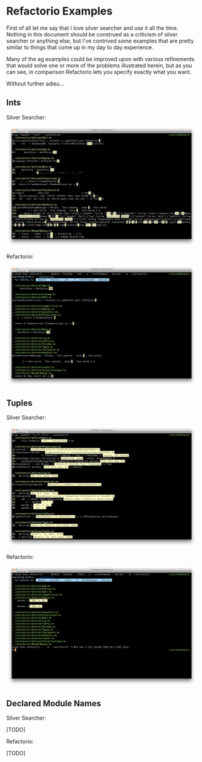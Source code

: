 # Refactorio Examples

First of all let me say that I love silver searcher and use it all the time.
Nothing in this document should be construed as a criticism of silver searcher
or anything else, but I've contrived some examples that are pretty similar to
things that come up in my day to day experience.

Many of the ag examples could be improved upon with various refinements that
would solve one or more of the problems illustrated herein, but as you can see,
in comparison Refactorio lets you specify exactly what you want.

Without further adieu...

## Ints

Silver Searcher:

![Silver Searcher Ints](ag-int.png)

Refactorio:

![Refactorio Ints](ref-int.png)

## Tuples

Silver Searcher:

![Silver Searcher Ints](ag-tuple.png)

Refactorio:

![Refactorio Ints](ref-tuple.png)

## Declared Module Names

Silver Searcher:

[TODO]

Refactorio:

[TODO]
